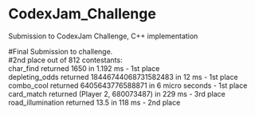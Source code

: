 # CodexJam_Challenge
Submission to CodexJam Challenge, C++ implementation <br/>

#Final Submission to challenge. <br/>
#2nd place out of 812 contestants: <br/>
char_find returned 1650 in 1.192 ms - 1st place <br/>
depleting_odds returned 18446744068731582483 in 12 ms - 1st place <br/>
combo_cool returned 6405643776588871 in 6 micro seconds - 1st place <br/>
card_match returned (Player 2, 680073487) in 229 ms - 3rd place <br/>
road_illumination returned 13.5 in 118 ms - 2nd place <br/>
